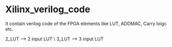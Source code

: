 # Xilinx_verilog_code
It contain verilog code of the FPGA elements like LUT, ADDMAC, Carry loigc etc.

2_LUT --> 2 input LUT \\
3_LUT --> 3 input LUT
